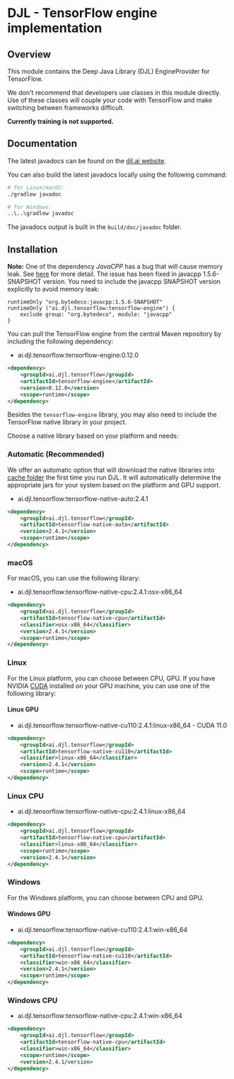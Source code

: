 # DJL - TensorFlow engine implementation

## Overview

This module contains the Deep Java Library (DJL) EngineProvider for TensorFlow.

We don't recommend that developers use classes in this module directly. Use of these classes will
couple your code with TensorFlow and make switching between frameworks difficult.

**Currently training is not supported.**

## Documentation

The latest javadocs can be found on the [djl.ai website](https://javadoc.io/doc/ai.djl.tensorflow/tensorflow-engine/latest/index.html).

You can also build the latest javadocs locally using the following command:

```sh
# for Linux/macOS:
./gradlew javadoc

# for Windows:
..\..\gradlew javadoc
```
The javadocs output is built in the `build/doc/javadoc` folder.

## Installation

**Note:** One of the dependency *JavaCPP* has a bug that will cause memory leak. See
[here](https://github.com/bytedeco/javacpp/commit/7f27899578dfa18e22738a3dd49701e1806b464a) for
more detail. The issue has been fixed in javacpp 1.5.6-SNAPSHOT version. You need to include the
javacpp SNAPSHOT version explicitly to avoid memory leak:

```
runtimeOnly "org.bytedeco:javacpp:1.5.6-SNAPSHOT"
runtimeOnly ("ai.djl.tensorflow:tensorflow-engine") {
    exclude group: "org.bytedeco", module: "javacpp"
}
```

You can pull the TensorFlow engine from the central Maven repository by including the following dependency:

- ai.djl.tensorflow:tensorflow-engine:0.12.0

```xml
<dependency>
    <groupId>ai.djl.tensorflow</groupId>
    <artifactId>tensorflow-engine</artifactId>
    <version>0.12.0</version>
    <scope>runtime</scope>
</dependency>
```
Besides the `tensorflow-engine` library, you may also need to include the TensorFlow native library in your project.

Choose a native library based on your platform and needs:

### Automatic (Recommended)

We offer an automatic option that will download the native libraries into [cache folder](../../docs/development/cache_management.md) the first time you run DJL.
It will automatically determine the appropriate jars for your system based on the platform and GPU support.

- ai.djl.tensorflow:tensorflow-native-auto:2.4.1

```xml
<dependency>
    <groupId>ai.djl.tensorflow</groupId>
    <artifactId>tensorflow-native-auto</artifactId>
    <version>2.4.1</version>
    <scope>runtime</scope>
</dependency>
```

### macOS
For macOS, you can use the following library:

- ai.djl.tensorflow:tensorflow-native-cpu:2.4.1:osx-x86_64

```xml
<dependency>
    <groupId>ai.djl.tensorflow</groupId>
    <artifactId>tensorflow-native-cpu</artifactId>
    <classifier>osx-x86_64</classifier>
    <version>2.4.1</version>
    <scope>runtime</scope>
</dependency>
```

### Linux
For the Linux platform, you can choose between CPU, GPU. If you have NVIDIA [CUDA](https://en.wikipedia.org/wiki/CUDA)
installed on your GPU machine, you can use one of the following library:

#### Linux GPU

- ai.djl.tensorflow:tensorflow-native-cu110:2.4.1:linux-x86_64 - CUDA 11.0

```xml
<dependency>
    <groupId>ai.djl.tensorflow</groupId>
    <artifactId>tensorflow-native-cu110</artifactId>
    <classifier>linux-x86_64</classifier>
    <version>2.4.1</version>
    <scope>runtime</scope>
</dependency>
```

### Linux CPU

- ai.djl.tensorflow:tensorflow-native-cpu:2.4.1:linux-x86_64

```xml
<dependency>
    <groupId>ai.djl.tensorflow</groupId>
    <artifactId>tensorflow-native-cpu</artifactId>
    <classifier>linux-x86_64</classifier>
    <scope>runtime</scope>
    <version>2.4.1</version>
</dependency>
```

### Windows

For the Windows platform, you can choose between CPU and GPU.

#### Windows GPU

- ai.djl.tensorflow:tensorflow-native-cu110:2.4.1:win-x86_64

```xml
<dependency>
    <groupId>ai.djl.tensorflow</groupId>
    <artifactId>tensorflow-native-cu110</artifactId>
    <classifier>win-x86_64</classifier>
    <version>2.4.1</version>
    <scope>runtime</scope>
</dependency>
```

### Windows CPU

- ai.djl.tensorflow:tensorflow-native-cpu:2.4.1:win-x86_64

```xml
<dependency>
    <groupId>ai.djl.tensorflow</groupId>
    <artifactId>tensorflow-native-cpu</artifactId>
    <classifier>win-x86_64</classifier>
    <scope>runtime</scope>
    <version>2.4.1/version>
</dependency>
```
